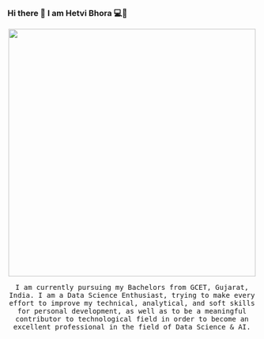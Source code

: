 ### Hi there 👋 I am Hetvi Bhora 💻👩



<p align="center">
    <img src="https://github.com/user-attachments/assets/d9f198f2-88ac-44c6-ad17-802900e5b8f7" style="width: 500px ;height:200px% ;" >
<!--     ![image](https://github.com/user-attachments/assets/d9f198f2-88ac-44c6-ad17-802900e5b8f7) -->

</p>


<p align="center">
<samp>
I am currently pursuing my Bachelors from GCET, Gujarat, India. I am a Data Science Enthusiast, trying to make every effort to improve my technical, analytical, and soft skills for personal development, as well as to be a meaningful contributor to technological field in order to become an excellent professional in the field of Data Science & AI.
</samp>
</p>

